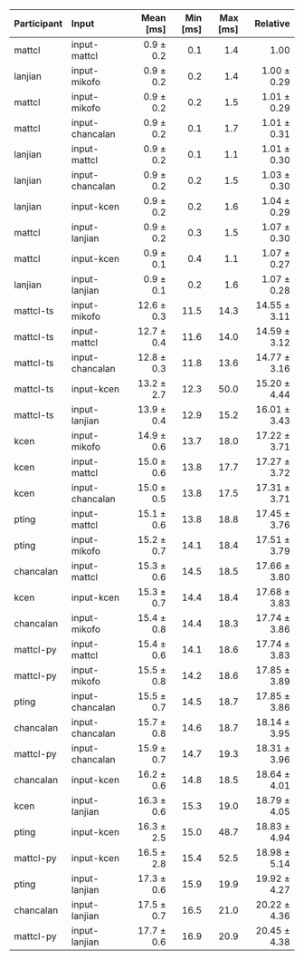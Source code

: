 | Participant | Input | Mean [ms] | Min [ms] | Max [ms] | Relative |
|:---|:---|---:|---:|---:|---:|
| mattcl | input-mattcl | 0.9 ± 0.2 | 0.1 | 1.4 | 1.00 |
| lanjian | input-mikofo | 0.9 ± 0.2 | 0.2 | 1.4 | 1.00 ± 0.29 |
| mattcl | input-mikofo | 0.9 ± 0.2 | 0.2 | 1.5 | 1.01 ± 0.29 |
| mattcl | input-chancalan | 0.9 ± 0.2 | 0.1 | 1.7 | 1.01 ± 0.31 |
| lanjian | input-mattcl | 0.9 ± 0.2 | 0.1 | 1.1 | 1.01 ± 0.30 |
| lanjian | input-chancalan | 0.9 ± 0.2 | 0.2 | 1.5 | 1.03 ± 0.30 |
| lanjian | input-kcen | 0.9 ± 0.2 | 0.2 | 1.6 | 1.04 ± 0.29 |
| mattcl | input-lanjian | 0.9 ± 0.2 | 0.3 | 1.5 | 1.07 ± 0.30 |
| mattcl | input-kcen | 0.9 ± 0.1 | 0.4 | 1.1 | 1.07 ± 0.27 |
| lanjian | input-lanjian | 0.9 ± 0.1 | 0.2 | 1.6 | 1.07 ± 0.28 |
| mattcl-ts | input-mikofo | 12.6 ± 0.3 | 11.5 | 14.3 | 14.55 ± 3.11 |
| mattcl-ts | input-mattcl | 12.7 ± 0.4 | 11.6 | 14.0 | 14.59 ± 3.12 |
| mattcl-ts | input-chancalan | 12.8 ± 0.3 | 11.8 | 13.6 | 14.77 ± 3.16 |
| mattcl-ts | input-kcen | 13.2 ± 2.7 | 12.3 | 50.0 | 15.20 ± 4.44 |
| mattcl-ts | input-lanjian | 13.9 ± 0.4 | 12.9 | 15.2 | 16.01 ± 3.43 |
| kcen | input-mikofo | 14.9 ± 0.6 | 13.7 | 18.0 | 17.22 ± 3.71 |
| kcen | input-mattcl | 15.0 ± 0.6 | 13.8 | 17.7 | 17.27 ± 3.72 |
| kcen | input-chancalan | 15.0 ± 0.5 | 13.8 | 17.5 | 17.31 ± 3.71 |
| pting | input-mattcl | 15.1 ± 0.6 | 13.8 | 18.8 | 17.45 ± 3.76 |
| pting | input-mikofo | 15.2 ± 0.7 | 14.1 | 18.4 | 17.51 ± 3.79 |
| chancalan | input-mattcl | 15.3 ± 0.6 | 14.5 | 18.5 | 17.66 ± 3.80 |
| kcen | input-kcen | 15.3 ± 0.7 | 14.4 | 18.4 | 17.68 ± 3.83 |
| chancalan | input-mikofo | 15.4 ± 0.8 | 14.4 | 18.3 | 17.74 ± 3.86 |
| mattcl-py | input-mattcl | 15.4 ± 0.6 | 14.1 | 18.6 | 17.74 ± 3.83 |
| mattcl-py | input-mikofo | 15.5 ± 0.8 | 14.2 | 18.6 | 17.85 ± 3.89 |
| pting | input-chancalan | 15.5 ± 0.7 | 14.5 | 18.7 | 17.85 ± 3.86 |
| chancalan | input-chancalan | 15.7 ± 0.8 | 14.6 | 18.7 | 18.14 ± 3.95 |
| mattcl-py | input-chancalan | 15.9 ± 0.7 | 14.7 | 19.3 | 18.31 ± 3.96 |
| chancalan | input-kcen | 16.2 ± 0.6 | 14.8 | 18.5 | 18.64 ± 4.01 |
| kcen | input-lanjian | 16.3 ± 0.6 | 15.3 | 19.0 | 18.79 ± 4.05 |
| pting | input-kcen | 16.3 ± 2.5 | 15.0 | 48.7 | 18.83 ± 4.94 |
| mattcl-py | input-kcen | 16.5 ± 2.8 | 15.4 | 52.5 | 18.98 ± 5.14 |
| pting | input-lanjian | 17.3 ± 0.6 | 15.9 | 19.9 | 19.92 ± 4.27 |
| chancalan | input-lanjian | 17.5 ± 0.7 | 16.5 | 21.0 | 20.22 ± 4.36 |
| mattcl-py | input-lanjian | 17.7 ± 0.6 | 16.9 | 20.9 | 20.45 ± 4.38 |
